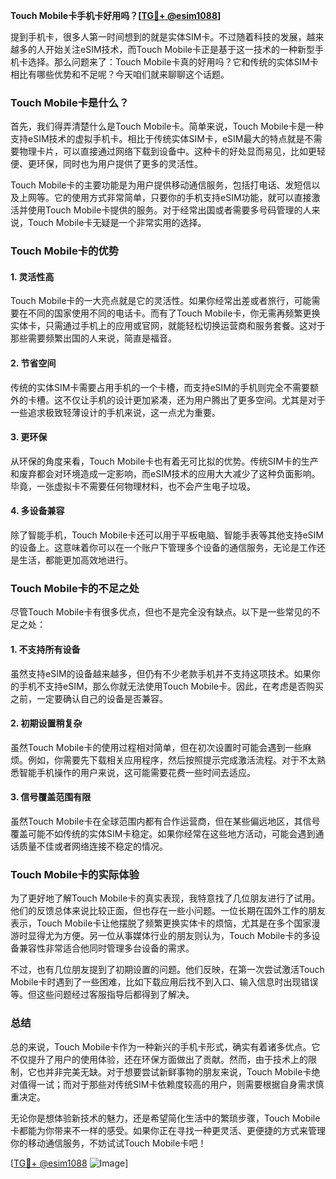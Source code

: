 **Touch Mobile卡手机卡好用吗？[[TG💪+ @esim1088](https://t.me/s/esim1088)]**

提到手机卡，很多人第一时间想到的就是实体SIM卡。不过随着科技的发展，越来越多的人开始关注eSIM技术，而Touch Mobile卡正是基于这一技术的一种新型手机卡选择。那么问题来了：Touch Mobile卡真的好用吗？它和传统的实体SIM卡相比有哪些优势和不足呢？今天咱们就来聊聊这个话题。

### Touch Mobile卡是什么？

首先，我们得弄清楚什么是Touch Mobile卡。简单来说，Touch Mobile卡是一种支持eSIM技术的虚拟手机卡。相比于传统实体SIM卡，eSIM最大的特点就是不需要物理卡片，可以直接通过网络下载到设备中。这种卡的好处显而易见，比如更轻便、更环保，同时也为用户提供了更多的灵活性。

Touch Mobile卡的主要功能是为用户提供移动通信服务，包括打电话、发短信以及上网等。它的使用方式非常简单，只要你的手机支持eSIM功能，就可以直接激活并使用Touch Mobile卡提供的服务。对于经常出国或者需要多号码管理的人来说，Touch Mobile卡无疑是一个非常实用的选择。

### Touch Mobile卡的优势

#### 1. 灵活性高
Touch Mobile卡的一大亮点就是它的灵活性。如果你经常出差或者旅行，可能需要在不同的国家使用不同的电话卡。而有了Touch Mobile卡，你无需再频繁更换实体卡，只需通过手机上的应用或官网，就能轻松切换运营商和服务套餐。这对于那些需要频繁出国的人来说，简直是福音。

#### 2. 节省空间
传统的实体SIM卡需要占用手机的一个卡槽，而支持eSIM的手机则完全不需要额外的卡槽。这不仅让手机的设计更加紧凑，还为用户腾出了更多空间。尤其是对于一些追求极致轻薄设计的手机来说，这一点尤为重要。

#### 3. 更环保
从环保的角度来看，Touch Mobile卡也有着无可比拟的优势。传统SIM卡的生产和废弃都会对环境造成一定影响，而eSIM技术的应用大大减少了这种负面影响。毕竟，一张虚拟卡不需要任何物理材料，也不会产生电子垃圾。

#### 4. 多设备兼容
除了智能手机，Touch Mobile卡还可以用于平板电脑、智能手表等其他支持eSIM的设备上。这意味着你可以在一个账户下管理多个设备的通信服务，无论是工作还是生活，都能更加高效地进行。

### Touch Mobile卡的不足之处

尽管Touch Mobile卡有很多优点，但也不是完全没有缺点。以下是一些常见的不足之处：

#### 1. 不支持所有设备
虽然支持eSIM的设备越来越多，但仍有不少老款手机并不支持这项技术。如果你的手机不支持eSIM，那么你就无法使用Touch Mobile卡。因此，在考虑是否购买之前，一定要确认自己的设备是否兼容。

#### 2. 初期设置稍复杂
虽然Touch Mobile卡的使用过程相对简单，但在初次设置时可能会遇到一些麻烦。例如，你需要先下载相关应用程序，然后按照提示完成激活流程。对于不太熟悉智能手机操作的用户来说，这可能需要花费一些时间去适应。

#### 3. 信号覆盖范围有限
虽然Touch Mobile卡在全球范围内都有合作运营商，但在某些偏远地区，其信号覆盖可能不如传统的实体SIM卡稳定。如果你经常在这些地方活动，可能会遇到通话质量不佳或者网络连接不稳定的情况。

### Touch Mobile卡的实际体验

为了更好地了解Touch Mobile卡的真实表现，我特意找了几位朋友进行了试用。他们的反馈总体来说比较正面，但也存在一些小问题。一位长期在国外工作的朋友表示，Touch Mobile卡让他摆脱了频繁更换实体卡的烦恼，尤其是在多个国家漫游时显得尤为方便。另一位从事媒体行业的朋友则认为，Touch Mobile卡的多设备兼容性非常适合他同时管理多台设备的需求。

不过，也有几位朋友提到了初期设置的问题。他们反映，在第一次尝试激活Touch Mobile卡时遇到了一些困难，比如下载应用后找不到入口、输入信息时出现错误等。但这些问题经过客服指导后都得到了解决。

### 总结

总的来说，Touch Mobile卡作为一种新兴的手机卡形式，确实有着诸多优点。它不仅提升了用户的使用体验，还在环保方面做出了贡献。然而，由于技术上的限制，它也并非完美无缺。对于想要尝试新鲜事物的朋友来说，Touch Mobile卡绝对值得一试；而对于那些对传统SIM卡依赖度较高的用户，则需要根据自身需求慎重决定。

无论你是想体验新技术的魅力，还是希望简化生活中的繁琐步骤，Touch Mobile卡都能为你带来不一样的感受。如果你正在寻找一种更灵活、更便捷的方式来管理你的移动通信服务，不妨试试Touch Mobile卡吧！

[[TG💪+ @esim1088](https://t.me/s/esim1088) ![Image](https://i.postimg.cc/4NQfJmqS/Snipaste-2025-05-13-00-14-12.png)]